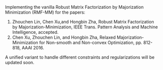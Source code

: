 Implementing the vanilla Robust Matrix Factorization by Majorization Minimization (RMF-MM) for the papers: 
1. Zhouchen Lin, Chen Xu,and Hongbin Zha, Robust Matrix Factorization by Majorization-Minimization, 
   IEEE Trans. Pattern Analysis and Machine Intelligence, accepted. 
2. Chen Xu, Zhouchen Lin, and Hongbin Zha, Relaxed Majorization-Minimization for Non-smooth and 
   Non-convex Optimization, pp. 812-818, AAAI 2016.

A unified variant to handle different constraints and regularizations will be updated soon.
